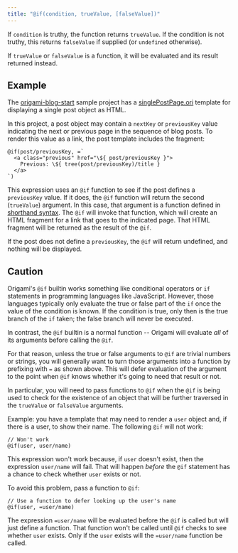 ```yaml
---
title: "@if(condition, trueValue, [falseValue])"
---
```


If `condition` is truthy, the function returns `trueValue`. If the condition is not truthy, this returns `falseValue` if supplied (or `undefined` otherwise).

If `trueValue` or `falseValue` is a function, it will be evaluated and its result returned instead.

## Example

The [origami-blog-start](https://github.com/WebOrigami/origami-blog-start) sample project has a [singlePostPage.ori](https://github.com/WebOrigami/origami-blog-start/blob/main/src/singlePostPage.ori) template for displaying a single post object as HTML.

In this project, a post object may contain a `nextKey` or `previousKey` value indicating the next or previous page in the sequence of blog posts. To render this value as a link, the post template includes the fragment:

```ori
@if(post/previousKey, =`
  <a class="previous" href="\${ post/previousKey }">
    Previous: \${ tree(post/previousKey)/title }
  </a>
`)
```

This expression uses an `@if` function to see if the post defines a `previousKey` value. If it does, the `@if` function will return the second (`trueValue`) argument. In this case, that argument is a function defined in [shorthand syntax](/language/syntax.html#lambdas-unnamed-functions). The `@if` will invoke that function, which will create an HTML fragment for a link that goes to the indicated page. That HTML fragment will be returned as the result of the `@if`.

If the post does not define a `previousKey`, the `@if` will return undefined, and nothing will be displayed.

## Caution

Origami's `@if` builtin works something like conditional operators or `if` statements in programming languages like JavaScript. However, those languages typically only evaluate the true or false part of the `if` once the value of the condition is known. If the condition is true, only then is the true branch of the `if` taken; the false branch will never be executed.

In contrast, the `@if` builtin is a normal function -- Origami will evaluate _all_ of its arguments before calling the `@if`.

For that reason, unless the true or false arguments to `@if` are trivial numbers or strings, you will generally want to turn those arguments into a function by prefixing with `=` as shown above. This will defer evaluation of the argument to the point when `@if` knows whether it's going to need that result or not.

In particular, you will need to pass functions to `@if` when the `@if` is being used to check for the existence of an object that will be further traversed in the `trueValue` or `falseValue` arguments.

Example: you have a template that may need to render a `user` object and, if there is a user, to show their name. The following `@if` will not work:

```ori
// Won't work
@if(user, user/name)
```

This expression won't work because, if `user` doesn't exist, then the expression `user/name` will fail. That will happen _before_ the `@if` statement has a chance to check whether `user` exists or not.

To avoid this problem, pass a function to `@if`:

```ori
// Use a function to defer looking up the user's name
@if(user, =user/name)
```

The expression `=user/name` will be evaluated before the `@if` is called but will just define a function. That function won't be called until `@if` checks to see whether `user` exists. Only if the `user` exists will the `=user/name` function be called.
